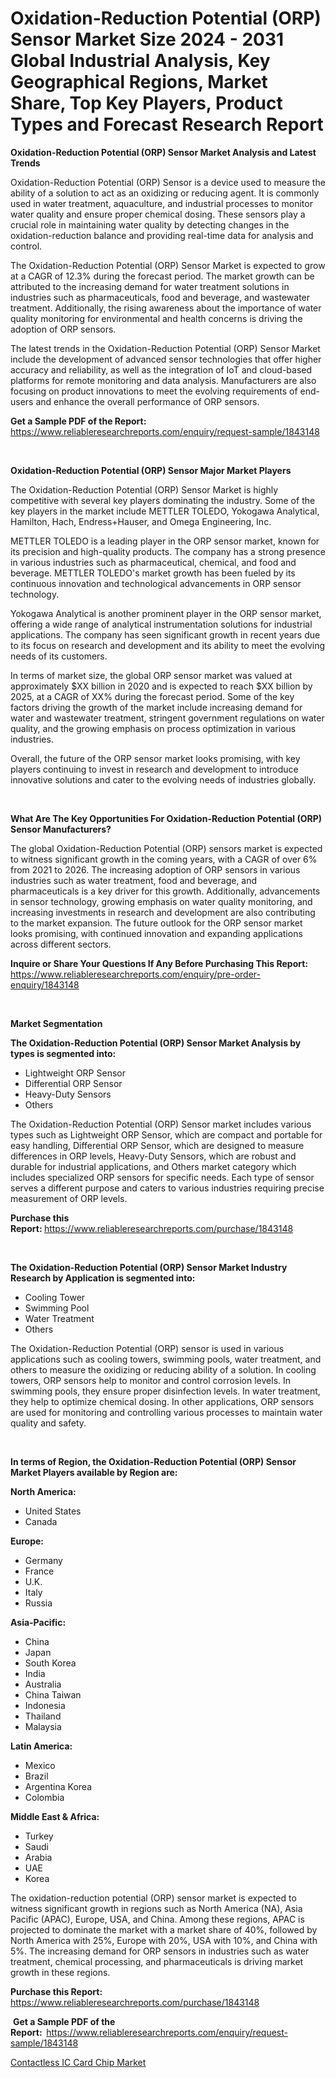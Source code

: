 <p><h1>Oxidation-Reduction Potential (ORP) Sensor Market Size 2024 - 2031 Global Industrial Analysis, Key Geographical Regions, Market Share, Top Key Players, Product Types and Forecast Research Report</h1></p><p><strong>Oxidation-Reduction Potential (ORP) Sensor Market Analysis and Latest Trends</strong></p>
<p><p>Oxidation-Reduction Potential (ORP) Sensor is a device used to measure the ability of a solution to act as an oxidizing or reducing agent. It is commonly used in water treatment, aquaculture, and industrial processes to monitor water quality and ensure proper chemical dosing. These sensors play a crucial role in maintaining water quality by detecting changes in the oxidation-reduction balance and providing real-time data for analysis and control.</p><p>The Oxidation-Reduction Potential (ORP) Sensor Market is expected to grow at a CAGR of 12.3% during the forecast period. The market growth can be attributed to the increasing demand for water treatment solutions in industries such as pharmaceuticals, food and beverage, and wastewater treatment. Additionally, the rising awareness about the importance of water quality monitoring for environmental and health concerns is driving the adoption of ORP sensors.</p><p>The latest trends in the Oxidation-Reduction Potential (ORP) Sensor Market include the development of advanced sensor technologies that offer higher accuracy and reliability, as well as the integration of IoT and cloud-based platforms for remote monitoring and data analysis. Manufacturers are also focusing on product innovations to meet the evolving requirements of end-users and enhance the overall performance of ORP sensors.</p></p>
<p><strong>Get a Sample PDF of the Report:&nbsp;</strong> <a href="https://www.reliableresearchreports.com/enquiry/request-sample/1843148">https://www.reliableresearchreports.com/enquiry/request-sample/1843148</a></p>
<p>&nbsp;</p>
<p><strong>Oxidation-Reduction Potential (ORP) Sensor Major Market Players</strong></p>
<p><p>The Oxidation-Reduction Potential (ORP) Sensor Market is highly competitive with several key players dominating the industry. Some of the key players in the market include METTLER TOLEDO, Yokogawa Analytical, Hamilton, Hach, Endress+Hauser, and Omega Engineering, Inc.</p><p>METTLER TOLEDO is a leading player in the ORP sensor market, known for its precision and high-quality products. The company has a strong presence in various industries such as pharmaceutical, chemical, and food and beverage. METTLER TOLEDO's market growth has been fueled by its continuous innovation and technological advancements in ORP sensor technology.</p><p>Yokogawa Analytical is another prominent player in the ORP sensor market, offering a wide range of analytical instrumentation solutions for industrial applications. The company has seen significant growth in recent years due to its focus on research and development and its ability to meet the evolving needs of its customers.</p><p>In terms of market size, the global ORP sensor market was valued at approximately $XX billion in 2020 and is expected to reach $XX billion by 2025, at a CAGR of XX% during the forecast period. Some of the key factors driving the growth of the market include increasing demand for water and wastewater treatment, stringent government regulations on water quality, and the growing emphasis on process optimization in various industries.</p><p>Overall, the future of the ORP sensor market looks promising, with key players continuing to invest in research and development to introduce innovative solutions and cater to the evolving needs of industries globally.</p></p>
<p>&nbsp;</p>
<p><strong>What Are The Key Opportunities For Oxidation-Reduction Potential (ORP) Sensor Manufacturers?</strong></p>
<p><p>The global Oxidation-Reduction Potential (ORP) sensors market is expected to witness significant growth in the coming years, with a CAGR of over 6% from 2021 to 2026. The increasing adoption of ORP sensors in various industries such as water treatment, food and beverage, and pharmaceuticals is a key driver for this growth. Additionally, advancements in sensor technology, growing emphasis on water quality monitoring, and increasing investments in research and development are also contributing to the market expansion. The future outlook for the ORP sensor market looks promising, with continued innovation and expanding applications across different sectors.</p></p>
<p><strong>Inquire or Share Your Questions If Any Before Purchasing This Report:</strong> <a href="https://www.reliableresearchreports.com/enquiry/pre-order-enquiry/1843148">https://www.reliableresearchreports.com/enquiry/pre-order-enquiry/1843148</a></p>
<p>&nbsp;</p>
<p><strong>Market Segmentation</strong></p>
<p><strong>The Oxidation-Reduction Potential (ORP) Sensor Market Analysis by types is segmented into:</strong></p>
<p><ul><li>Lightweight ORP Sensor</li><li>Differential ORP Sensor</li><li>Heavy-Duty Sensors</li><li>Others</li></ul></p>
<p><p>The Oxidation-Reduction Potential (ORP) Sensor market includes various types such as Lightweight ORP Sensor, which are compact and portable for easy handling, Differential ORP Sensor, which are designed to measure differences in ORP levels, Heavy-Duty Sensors, which are robust and durable for industrial applications, and Others market category which includes specialized ORP sensors for specific needs. Each type of sensor serves a different purpose and caters to various industries requiring precise measurement of ORP levels.</p></p>
<p><strong>Purchase this Report:&nbsp;</strong><a href="https://www.reliableresearchreports.com/purchase/1843148">https://www.reliableresearchreports.com/purchase/1843148</a></p>
<p>&nbsp;</p>
<p><strong>The Oxidation-Reduction Potential (ORP) Sensor Market Industry Research by Application is segmented into:</strong></p>
<p><ul><li>Cooling Tower</li><li>Swimming Pool</li><li>Water Treatment</li><li>Others</li></ul></p>
<p><p>The Oxidation-Reduction Potential (ORP) sensor is used in various applications such as cooling towers, swimming pools, water treatment, and others to measure the oxidizing or reducing ability of a solution. In cooling towers, ORP sensors help to monitor and control corrosion levels. In swimming pools, they ensure proper disinfection levels. In water treatment, they help to optimize chemical dosing. In other applications, ORP sensors are used for monitoring and controlling various processes to maintain water quality and safety.</p></p>
<p>&nbsp;</p>
<p><strong>In terms of Region, the Oxidation-Reduction Potential (ORP) Sensor Market Players available by Region are:</strong></p>
<p>
    <p> <strong> North America: </strong>
        <ul>
            <li>United States</li>
            <li>Canada</li>
        </ul>
        </p> 
    <p> <strong> Europe: </strong>
        <ul>
            <li>Germany</li>
            <li>France</li>
            <li>U.K.</li>
            <li>Italy</li>
            <li>Russia</li>
        </ul>
        </p> 
    <p> <strong> Asia-Pacific: </strong>
        <ul>
            <li>China</li>
            <li>Japan</li>
            <li>South Korea</li>
            <li>India</li>
            <li>Australia</li>
            <li>China Taiwan</li>
            <li>Indonesia</li>
            <li>Thailand</li>
            <li>Malaysia</li>
        </ul>
        </p> 
    <p> <strong> Latin America: </strong>
        <ul>
            <li>Mexico</li>
            <li>Brazil</li>
            <li>Argentina Korea</li>
            <li>Colombia</li>
        </ul>
        </p> 
    <p> <strong> Middle East & Africa: </strong>
        <ul>
            <li>Turkey</li>
            <li>Saudi</li>
            <li>Arabia</li>
            <li>UAE</li>
            <li>Korea</li>
        </ul>
    </p>
    </p>
<p><p>The oxidation-reduction potential (ORP) sensor market is expected to witness significant growth in regions such as North America (NA), Asia Pacific (APAC), Europe, USA, and China. Among these regions, APAC is projected to dominate the market with a market share of 40%, followed by North America with 25%, Europe with 20%, USA with 10%, and China with 5%. The increasing demand for ORP sensors in industries such as water treatment, chemical processing, and pharmaceuticals is driving market growth in these regions.</p></p>
<p><strong>Purchase this Report: </strong><a href="https://www.reliableresearchreports.com/purchase/1843148">https://www.reliableresearchreports.com/purchase/1843148</a></p>
<p>&nbsp;<strong>Get a Sample PDF of the Report:&nbsp;&nbsp;</strong><a href="https://www.reliableresearchreports.com/enquiry/request-sample/1843148">https://www.reliableresearchreports.com/enquiry/request-sample/1843148</a></p>
<p><strong></strong></p>
<p><p><a href="https://github.com/RoccoManning/Market-Research-Report-List-4/blob/main/contactless-ic-card-chip-market.md">Contactless IC Card Chip Market</a></p></p>